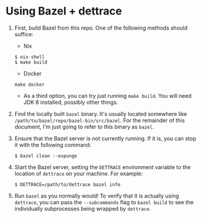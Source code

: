# Using Bazel + dettrace

1. First, build Bazel from this repo. One of the following methods should suffice:

   * Nix

   ```
   $ nix-shell
   $ make build
   ```

   * Docker

   ```
   make docker
   ```

   * As a third option, you can try just running `make build`. You will need
     JDK 8 installed, possibly other things.

2. Find the locally built `bazel` binary. It's usually located somewhere like
   `/path/to/bazel/repo/bazel-bin/src/bazel`. For the remainder of this
   document, I'm just going to refer to this binary as `bazel`.

3. Ensure that the Bazel server is not currently running. If it is, you can
   stop it with the following command:

   ```
   $ bazel clean --expunge
   ```

4. Start the Bazel server, setting the `DETTRACE` environment variable to the
   location of `dettrace` on your machine. For example:

   ```
   $ DETTRACE=/path/to/dettrace bazel info
   ```

5. Run `bazel` as you normally would! To verify that it is actually using
   `dettrace`, you can pass the `--subcommands` flag to `bazel build` to
   see the individually subprocesses being wrapped by `dettrace`.
